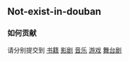 ## Not-exist-in-douban

### 如何贡献

请分别提交到 [书籍](https://github.com/Gnothi-Seauton/Not-exist-in-douban/blob/master/books.md)  [影剧](https://github.com/Gnothi-Seauton/Not-exist-in-douban/blob/master/movies.md) [音乐](https://github.com/Gnothi-Seauton/Not-exist-in-douban/blob/master/music.md) [游戏](https://github.com/Gnothi-Seauton/Not-exist-in-douban/blob/master/games.md) [舞台剧](https://github.com/Gnothi-Seauton/Not-exist-in-douban/blob/master/plays.md)